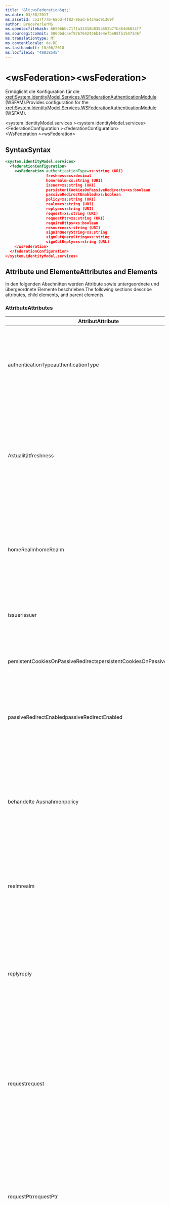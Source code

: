 ```yaml
---
title: '&lt;wsFederation&gt;'
ms.date: 03/30/2017
ms.assetid: c537f770-68bd-4f82-96ad-6424ad91369f
author: BrucePerlerMS
ms.openlocfilehash: 66596bbc7171a33318b835a552b7fb364d6833f7
ms.sourcegitcommit: 586dbdcaef9767642436b1e4efbe88fb15473d6f
ms.translationtype: MT
ms.contentlocale: de-DE
ms.lasthandoff: 10/06/2018
ms.locfileid: "48838545"
---
```

# <a name="ltwsfederationgt"></a><span data-ttu-id="298aa-102">&lt;wsFederation&gt;</span><span class="sxs-lookup"><span data-stu-id="298aa-102">&lt;wsFederation&gt;</span></span>
<span data-ttu-id="298aa-103">Ermöglicht die Konfiguration für die <xref:System.IdentityModel.Services.WSFederationAuthenticationModule> (WSFAM).</span><span class="sxs-lookup"><span data-stu-id="298aa-103">Provides configuration for the <xref:System.IdentityModel.Services.WSFederationAuthenticationModule> (WSFAM).</span></span>  
  
<span data-ttu-id="298aa-104">\<system.identityModel.services ></span><span class="sxs-lookup"><span data-stu-id="298aa-104">\<system.identityModel.services></span></span>  
<span data-ttu-id="298aa-105">\<FederationConfiguration ></span><span class="sxs-lookup"><span data-stu-id="298aa-105">\<federationConfiguration></span></span>  
<span data-ttu-id="298aa-106">\<WsFederation ></span><span class="sxs-lookup"><span data-stu-id="298aa-106">\<wsFederation></span></span>  
  
## <a name="syntax"></a><span data-ttu-id="298aa-107">Syntax</span><span class="sxs-lookup"><span data-stu-id="298aa-107">Syntax</span></span>  
  
```xml
<system.identityModel.services>  
  <federationConfiguration>  
    <wsFederation authenticationType=xs:string (URI)  
                  freshness=xs:decimal  
                  homerealm=xs:string (URI)  
                  issuer=xs:string (URI)  
                  persistentCookiesOnPassiveRedirects=xs:boolean  
                  passiveRedirectEnabled=xs:boolean  
                  policy=xs:string (URI)  
                  realm=xs:string (URI)  
                  reply=xs:string (URI)  
                  request=xs:string (URI)  
                  requestPtr=xs:string (URI)  
                  requireHttps=xs:boolean  
                  resource=xs:string (URI)  
                  signInQueryString=xs:string  
                  signOutQueryString=xs:string  
                  signOutReply=xs:string (URL)  
    </wsFederation>  
  </federationConfiguration>  
</system.identityModel.services>  
```  
  
## <a name="attributes-and-elements"></a><span data-ttu-id="298aa-108">Attribute und Elemente</span><span class="sxs-lookup"><span data-stu-id="298aa-108">Attributes and Elements</span></span>  
 <span data-ttu-id="298aa-109">In den folgenden Abschnitten werden Attribute sowie untergeordnete und übergeordnete Elemente beschrieben.</span><span class="sxs-lookup"><span data-stu-id="298aa-109">The following sections describe attributes, child elements, and parent elements.</span></span>  
  
### <a name="attributes"></a><span data-ttu-id="298aa-110">Attribute</span><span class="sxs-lookup"><span data-stu-id="298aa-110">Attributes</span></span>  
  
|<span data-ttu-id="298aa-111">Attribut</span><span class="sxs-lookup"><span data-stu-id="298aa-111">Attribute</span></span>|<span data-ttu-id="298aa-112">Beschreibung</span><span class="sxs-lookup"><span data-stu-id="298aa-112">Description</span></span>|  
|---------------|-----------------|  
|<span data-ttu-id="298aa-113">authenticationType</span><span class="sxs-lookup"><span data-stu-id="298aa-113">authenticationType</span></span>|<span data-ttu-id="298aa-114">Ein URI, der den Authentifizierungstyp angibt.</span><span class="sxs-lookup"><span data-stu-id="298aa-114">A URI that specifies the authentication type.</span></span> <span data-ttu-id="298aa-115">Legt den Wauth-Parameters von WS-Verbund-anmeldungsanforderung fest.</span><span class="sxs-lookup"><span data-stu-id="298aa-115">Sets the WS-Federation sign-in request wauth parameter.</span></span> <span data-ttu-id="298aa-116">Dies ist optional.</span><span class="sxs-lookup"><span data-stu-id="298aa-116">Optional.</span></span> <span data-ttu-id="298aa-117">Der Standardwert ist eine leere Zeichenfolge und gibt an, dass es sich bei der Wauth-Parameter nicht in der Anforderung enthalten ist.</span><span class="sxs-lookup"><span data-stu-id="298aa-117">The default is an empty string, which specifies that the wauth parameter is not included in the request.</span></span>|  
|<span data-ttu-id="298aa-118">Aktualität</span><span class="sxs-lookup"><span data-stu-id="298aa-118">freshness</span></span>|<span data-ttu-id="298aa-119">Der gewünschte Höchstalter für authentifizierungsanforderungen in Minuten.</span><span class="sxs-lookup"><span data-stu-id="298aa-119">The desired maximum age of authentication requests, in minutes.</span></span> <span data-ttu-id="298aa-120">Legt den Wfresh-Parameter in WS-Verbund-anmeldungsanforderung fest.</span><span class="sxs-lookup"><span data-stu-id="298aa-120">Sets the WS-Federation sign-in request wfresh parameter.</span></span> <span data-ttu-id="298aa-121">Dies ist optional.</span><span class="sxs-lookup"><span data-stu-id="298aa-121">Optional.</span></span> <span data-ttu-id="298aa-122">Der Standardwert ist 0.</span><span class="sxs-lookup"><span data-stu-id="298aa-122">The default is zero.</span></span> <span data-ttu-id="298aa-123">Dies ist optional.</span><span class="sxs-lookup"><span data-stu-id="298aa-123">Optional.</span></span> <span data-ttu-id="298aa-124">**Warnung:** In der nächsten Version von .NET Framework 4.5, den `freshness` Attributs werden vom Typ `xs:string` und seinen Standardwert `null`.</span><span class="sxs-lookup"><span data-stu-id="298aa-124">**Warning:**  In the next release of .NET Framework 4.5, the `freshness` attribute will be of type `xs:string` and its default value will be `null`.</span></span>|  
|<span data-ttu-id="298aa-125">homeRealm</span><span class="sxs-lookup"><span data-stu-id="298aa-125">homeRealm</span></span>|<span data-ttu-id="298aa-126">Den Startbereich des Identitätsanbieters (IP) für die Authentifizierung verwenden.</span><span class="sxs-lookup"><span data-stu-id="298aa-126">The home realm of the identity provider (IP) to use for authentication.</span></span> <span data-ttu-id="298aa-127">Legt den Whr-Parameter in WS-Verbund-anmeldungsanforderung fest.</span><span class="sxs-lookup"><span data-stu-id="298aa-127">Sets the WS-Federation sign-in request whr parameter.</span></span> <span data-ttu-id="298aa-128">Dies ist optional.</span><span class="sxs-lookup"><span data-stu-id="298aa-128">Optional.</span></span> <span data-ttu-id="298aa-129">Der Standardwert ist eine leere Zeichenfolge und gibt an, dass es sich bei der Whr-Parameter nicht in der Anforderung enthalten ist.</span><span class="sxs-lookup"><span data-stu-id="298aa-129">The default is an empty string, which specifies that the whr parameter is not included in the request.</span></span>|  
|<span data-ttu-id="298aa-130">issuer</span><span class="sxs-lookup"><span data-stu-id="298aa-130">issuer</span></span>|<span data-ttu-id="298aa-131">Der URI des den beabsichtigten Aussteller des Tokens.</span><span class="sxs-lookup"><span data-stu-id="298aa-131">The URI of the intended token issuer.</span></span> <span data-ttu-id="298aa-132">Legt das base URL des WS-Verbund-anmeldeanforderungen und abmeldeanforderungen erforderlich sind.</span><span class="sxs-lookup"><span data-stu-id="298aa-132">Sets the base URL of WS-Federation sign-in requests and sign-out requests Required.</span></span>|  
|<span data-ttu-id="298aa-133">persistentCookiesOnPassiveRedirects</span><span class="sxs-lookup"><span data-stu-id="298aa-133">persistentCookiesOnPassiveRedirects</span></span>|<span data-ttu-id="298aa-134">Gibt an, ob permanente Cookies auf Authentifizierung ausgegeben werden.</span><span class="sxs-lookup"><span data-stu-id="298aa-134">Specifies whether persistent cookies are issued on authentication.</span></span> <span data-ttu-id="298aa-135">Dies ist optional.</span><span class="sxs-lookup"><span data-stu-id="298aa-135">Optional.</span></span> <span data-ttu-id="298aa-136">Der Standardwert ist "false", Cookies werden nicht ausgegeben.</span><span class="sxs-lookup"><span data-stu-id="298aa-136">The default is "false", cookies are not issued.</span></span>|  
|<span data-ttu-id="298aa-137">passiveRedirectEnabled</span><span class="sxs-lookup"><span data-stu-id="298aa-137">passiveRedirectEnabled</span></span>|<span data-ttu-id="298aa-138">Gibt an, ob das WSFAM aktiviert ist, nicht autorisierte Anforderungen automatisch an einen STS umleiten.</span><span class="sxs-lookup"><span data-stu-id="298aa-138">Specifies whether the WSFAM is enabled to automatically redirect unauthorized requests to an STS.</span></span> <span data-ttu-id="298aa-139">Dies ist optional.</span><span class="sxs-lookup"><span data-stu-id="298aa-139">Optional.</span></span> <span data-ttu-id="298aa-140">Der Standardwert ist "true", nicht autorisierte Anforderungen werden automatisch umgeleitet.</span><span class="sxs-lookup"><span data-stu-id="298aa-140">The default is "true", unauthorized requests are automatically redirected.</span></span>|  
|<span data-ttu-id="298aa-141">behandelte Ausnahmen</span><span class="sxs-lookup"><span data-stu-id="298aa-141">policy</span></span>|<span data-ttu-id="298aa-142">Eine URL, die den Speicherort der betreffenden Richtlinie für die Verwendung auf anmeldeanforderungen angibt.</span><span class="sxs-lookup"><span data-stu-id="298aa-142">A URL that specifies the location of the relevant policy to use on sign-in requests.</span></span> <span data-ttu-id="298aa-143">Der Standardwert ist eine leere Zeichenfolge.</span><span class="sxs-lookup"><span data-stu-id="298aa-143">The default is an empty string.</span></span> <span data-ttu-id="298aa-144">Legt den wp-Parameter in WS-Verbund-anmeldungsanforderung fest.</span><span class="sxs-lookup"><span data-stu-id="298aa-144">Sets the WS-Federation sign-in request wp parameter.</span></span> <span data-ttu-id="298aa-145">Dies ist optional.</span><span class="sxs-lookup"><span data-stu-id="298aa-145">Optional.</span></span> <span data-ttu-id="298aa-146">Der Standardwert ist eine leere Zeichenfolge und gibt an, dass es sich bei der wp-Parameter nicht in der Anforderung enthalten ist.</span><span class="sxs-lookup"><span data-stu-id="298aa-146">The default is an empty string, which specifies that the wp parameter is not included in the request.</span></span>|  
|<span data-ttu-id="298aa-147">realm</span><span class="sxs-lookup"><span data-stu-id="298aa-147">realm</span></span>|<span data-ttu-id="298aa-148">Der URI des anfordernden Bereichs.</span><span class="sxs-lookup"><span data-stu-id="298aa-148">The URI of the requesting realm.</span></span> <span data-ttu-id="298aa-149">(Ein URI, der die vertrauende Seite (RP) an den Sicherheitstokendienst (STS) identifiziert.) Legt den Wtrealm WS-Verbund-SSO-in-Parameter-Anforderung fest.</span><span class="sxs-lookup"><span data-stu-id="298aa-149">(A URI that identifies the relying party (RP) to the security token service (STS).) Sets the request wtrealm WS-Federation sign-in request parameter.</span></span> <span data-ttu-id="298aa-150">Erforderlich.</span><span class="sxs-lookup"><span data-stu-id="298aa-150">Required.</span></span>|  
|<span data-ttu-id="298aa-151">reply</span><span class="sxs-lookup"><span data-stu-id="298aa-151">reply</span></span>|<span data-ttu-id="298aa-152">Eine URL, die Adresse angibt, an der die Anwendung der vertrauenden Seite (Relying Party, RP) Antworten aus dem Sicherheitstokendienst (STS) empfangen möchte.</span><span class="sxs-lookup"><span data-stu-id="298aa-152">A URL that identifies the address at which the relying party (RP) application would like to receive replies from the Security Token Service (STS).</span></span> <span data-ttu-id="298aa-153">Legt den Wreply-Parameter in WS-Verbund-anmeldungsanforderung fest.</span><span class="sxs-lookup"><span data-stu-id="298aa-153">Sets the WS-Federation sign-in request wreply parameter.</span></span> <span data-ttu-id="298aa-154">Dies ist optional.</span><span class="sxs-lookup"><span data-stu-id="298aa-154">Optional.</span></span> <span data-ttu-id="298aa-155">Der Standardwert ist eine leere Zeichenfolge und gibt an, dass es sich bei der Wreply-Parameter nicht in der Anforderung enthalten ist.</span><span class="sxs-lookup"><span data-stu-id="298aa-155">The default is an empty string, which specifies that the wreply parameter is not included in the request.</span></span>|  
|<span data-ttu-id="298aa-156">request</span><span class="sxs-lookup"><span data-stu-id="298aa-156">request</span></span>|<span data-ttu-id="298aa-157">Die Anforderung der tokenausstellung.</span><span class="sxs-lookup"><span data-stu-id="298aa-157">The token issuance request.</span></span> <span data-ttu-id="298aa-158">Legt den Wreq-Parameter in WS-Verbund-anmeldungsanforderung fest.</span><span class="sxs-lookup"><span data-stu-id="298aa-158">Sets the WS-Federation sign-in request wreq parameter.</span></span> <span data-ttu-id="298aa-159">Dies ist optional.</span><span class="sxs-lookup"><span data-stu-id="298aa-159">Optional.</span></span> <span data-ttu-id="298aa-160">Der Standardwert ist eine leere Zeichenfolge und gibt an, dass es sich bei der Wreq-Parameter nicht in der Anforderung enthalten ist.</span><span class="sxs-lookup"><span data-stu-id="298aa-160">The default is an empty string, which specifies that the wreq parameter is not included in the request.</span></span> <span data-ttu-id="298aa-161">Einschließlich nicht den Wreq oder den Wreqptr-Parameter in der Anforderung impliziert, dass der STS weiß, welche Art von Token ausstellen.</span><span class="sxs-lookup"><span data-stu-id="298aa-161">Not including the wreq or the wreqptr parameter in the request implies that the STS knows what kind of token to issue.</span></span>|  
|<span data-ttu-id="298aa-162">requestPtr</span><span class="sxs-lookup"><span data-stu-id="298aa-162">requestPtr</span></span>|<span data-ttu-id="298aa-163">Eine URL, der den Speicherort der tokenausstellungsanforderungen angibt.</span><span class="sxs-lookup"><span data-stu-id="298aa-163">A URL that specifies the location of the token issuance request.</span></span> <span data-ttu-id="298aa-164">Legt den Wreqptr-Parameter fest.</span><span class="sxs-lookup"><span data-stu-id="298aa-164">Sets the request wreqptr parameter.</span></span> <span data-ttu-id="298aa-165">Dies ist optional.</span><span class="sxs-lookup"><span data-stu-id="298aa-165">Optional.</span></span> <span data-ttu-id="298aa-166">Der Standardwert ist eine leere Zeichenfolge und gibt an, dass es sich bei der Wreqptr-Parameter nicht in der Anforderung enthalten ist.</span><span class="sxs-lookup"><span data-stu-id="298aa-166">The default is an empty string, which specifies that the wreqptr parameter is not included in the request.</span></span> <span data-ttu-id="298aa-167">Einschließlich nicht den Wreq oder den Wreqptr-Parameter in der Anforderung impliziert, dass der STS weiß, welche Art von Token ausstellen.</span><span class="sxs-lookup"><span data-stu-id="298aa-167">Not including the wreq or the wreqptr parameter in the request implies that the STS knows what kind of token to issue.</span></span>|  
|<span data-ttu-id="298aa-168">requireHttps</span><span class="sxs-lookup"><span data-stu-id="298aa-168">requireHttps</span></span>|<span data-ttu-id="298aa-169">Gibt an, ob die Kommunikation mit dem Sicherheitstokendienst (STS), HTTPS-Protokoll verwenden muss.</span><span class="sxs-lookup"><span data-stu-id="298aa-169">Specifies whether communication with the security token service (STS) must use HTTPS protocol.</span></span> <span data-ttu-id="298aa-170">Dies ist optional.</span><span class="sxs-lookup"><span data-stu-id="298aa-170">Optional.</span></span> <span data-ttu-id="298aa-171">Der Standardwert ist "true", muss HTTPS verwendet werden.</span><span class="sxs-lookup"><span data-stu-id="298aa-171">The default is "true", HTTPS must be used.</span></span>|  
|<span data-ttu-id="298aa-172">Ressource</span><span class="sxs-lookup"><span data-stu-id="298aa-172">resource</span></span>|<span data-ttu-id="298aa-173">Ein URI, der die Ressource zugegriffen wird, wird die vertrauende Seite (RP) identifiziert, zu der an den Sicherheitstokendienst (STS).</span><span class="sxs-lookup"><span data-stu-id="298aa-173">A URI that identifies the resource being accessed, the relying party (RP), to the to the security token service (STS).</span></span> <span data-ttu-id="298aa-174">Dies ist optional.</span><span class="sxs-lookup"><span data-stu-id="298aa-174">Optional.</span></span> <span data-ttu-id="298aa-175">Legt den Wres-Parameter in WS-Verbund-anmeldungsanforderung fest.</span><span class="sxs-lookup"><span data-stu-id="298aa-175">Sets the WS-Federation sign-in request wres parameter.</span></span> <span data-ttu-id="298aa-176">Dies ist optional.</span><span class="sxs-lookup"><span data-stu-id="298aa-176">Optional.</span></span> <span data-ttu-id="298aa-177">Der Standardwert ist eine leere Zeichenfolge und gibt an, dass es sich bei der Wres-Parameter nicht in der Anforderung enthalten ist.</span><span class="sxs-lookup"><span data-stu-id="298aa-177">The default is an empty string, which specifies that the wres parameter is not included in the request.</span></span> <span data-ttu-id="298aa-178">**Hinweis:** Wres ist ein legacy-Parameter.</span><span class="sxs-lookup"><span data-stu-id="298aa-178">**Note:**  wres is a legacy parameter.</span></span> <span data-ttu-id="298aa-179">Geben Sie die `realm` Attribut zu verwenden. den Wtrealm-Parameter.</span><span class="sxs-lookup"><span data-stu-id="298aa-179">Specify the `realm` attribute to use the wtrealm parameter instead.</span></span>|  
|<span data-ttu-id="298aa-180">signInQueryString</span><span class="sxs-lookup"><span data-stu-id="298aa-180">signInQueryString</span></span>|<span data-ttu-id="298aa-181">Bietet einen Erweiterungspunkt darstellen, um anwendungsdefinierte Abfrageparameter in der URL des WS-Verbund-anmeldungsanforderung anzugeben.</span><span class="sxs-lookup"><span data-stu-id="298aa-181">Provides an extensibility point to specify application defined query parameters in the WS-Federation sign-in request URL.</span></span> <span data-ttu-id="298aa-182">Dies ist optional.</span><span class="sxs-lookup"><span data-stu-id="298aa-182">Optional.</span></span> <span data-ttu-id="298aa-183">Der Standardwert ist eine leere Zeichenfolge, die angibt, dass keine zusätzlichen Parameter in der Anforderung enthalten sein soll.</span><span class="sxs-lookup"><span data-stu-id="298aa-183">The default is an empty string, which specifies that no additional parameters should be included in the request.</span></span> <span data-ttu-id="298aa-184">Die Parameter werden als ein Fragment einer Abfrage im folgenden Format angegeben: `"param1=value1&param2=value2&param3=value3"` und so weiter.</span><span class="sxs-lookup"><span data-stu-id="298aa-184">The parameters are specified as a query string fragment using the following form: `"param1=value1&param2=value2&param3=value3"` and so on.</span></span> <span data-ttu-id="298aa-185">**Hinweis:** In einer Konfigurationsdatei das "&" Zeichen in der Abfragezeichenfolge muss angegeben werden, mithilfe der Entitätsverweis `&`.</span><span class="sxs-lookup"><span data-stu-id="298aa-185">**Note:**  In a configuration file the ‘&" character in the query string must be specified using its entity reference, `&`.</span></span>|  
|<span data-ttu-id="298aa-186">signOutQueryString</span><span class="sxs-lookup"><span data-stu-id="298aa-186">signOutQueryString</span></span>|<span data-ttu-id="298aa-187">Bietet einen Erweiterungspunkt darstellen, um anwendungsdefinierte Abfrageparameter in der URL des WS-Verbund-anmeldungsanforderung anzugeben.</span><span class="sxs-lookup"><span data-stu-id="298aa-187">Provides an extensibility point to specify application defined query parameters in the WS-Federation sign-in request URL.</span></span> <span data-ttu-id="298aa-188">Dies ist optional.</span><span class="sxs-lookup"><span data-stu-id="298aa-188">Optional.</span></span> <span data-ttu-id="298aa-189">Der Standardwert ist eine leere Zeichenfolge, die angibt, dass keine zusätzlichen Parameter in der Anforderung enthalten sein soll.</span><span class="sxs-lookup"><span data-stu-id="298aa-189">The default is an empty string, which specifies that no additional parameters should be included in the request.</span></span> <span data-ttu-id="298aa-190">Die Parameter werden als ein Fragment einer Abfrage im folgenden Format angegeben: `"param1=value1&param2=value2&param3=value3"` und so weiter.</span><span class="sxs-lookup"><span data-stu-id="298aa-190">The parameters are specified as a query string fragment using the following form: `"param1=value1&param2=value2&param3=value3"` and so on.</span></span> <span data-ttu-id="298aa-191">**Hinweis:** In einer Konfigurationsdatei das "&" Zeichen in der Abfragezeichenfolge muss angegeben werden, mithilfe der Entitätsverweis `&`.</span><span class="sxs-lookup"><span data-stu-id="298aa-191">**Note:**  In a configuration file the ‘&" character in the query string must be specified using its entity reference, `&`.</span></span>|  
|<span data-ttu-id="298aa-192">signOutReply</span><span class="sxs-lookup"><span data-stu-id="298aa-192">signOutReply</span></span>|<span data-ttu-id="298aa-193">Gibt Sie die URL, an dem der Client vom Sicherheitstokendienst (STS) umgeleitet werden soll, während der passiven Abmeldung durch das WS-Verbund-Protokoll.</span><span class="sxs-lookup"><span data-stu-id="298aa-193">Specifies the URL to which the client should be redirected by the security token service (STS) during passive sign-out through the WS-Federation protocol.</span></span> <span data-ttu-id="298aa-194">Legt den Wreply-Parameter für eine WS-Verbund-abmeldungsanforderung fest.</span><span class="sxs-lookup"><span data-stu-id="298aa-194">Sets the wreply parameter on a WS-Federation sign-out request.</span></span> <span data-ttu-id="298aa-195">Dies ist optional.</span><span class="sxs-lookup"><span data-stu-id="298aa-195">Optional.</span></span> <span data-ttu-id="298aa-196">Der Standardwert ist eine leere Zeichenfolge, die angibt, dass keine zusätzlichen Parameter in der Anforderung enthalten sein soll.</span><span class="sxs-lookup"><span data-stu-id="298aa-196">The default is an empty string, which specifies that no additional parameters should be included in the request.</span></span>|  
  
### <a name="child-elements"></a><span data-ttu-id="298aa-197">Untergeordnete Elemente</span><span class="sxs-lookup"><span data-stu-id="298aa-197">Child Elements</span></span>  
 <span data-ttu-id="298aa-198">Keiner</span><span class="sxs-lookup"><span data-stu-id="298aa-198">None</span></span>  
  
### <a name="parent-elements"></a><span data-ttu-id="298aa-199">Übergeordnete Elemente</span><span class="sxs-lookup"><span data-stu-id="298aa-199">Parent Elements</span></span>  
  
|<span data-ttu-id="298aa-200">Element</span><span class="sxs-lookup"><span data-stu-id="298aa-200">Element</span></span>|<span data-ttu-id="298aa-201">Beschreibung</span><span class="sxs-lookup"><span data-stu-id="298aa-201">Description</span></span>|  
|-------------|-----------------|  
|[<span data-ttu-id="298aa-202">\<federationConfiguration></span><span class="sxs-lookup"><span data-stu-id="298aa-202">\<federationConfiguration></span></span>](../../../../../docs/framework/configure-apps/file-schema/windows-identity-foundation/federationconfiguration.md)|<span data-ttu-id="298aa-203">Enthält Einstellungen, konfigurieren die <xref:System.IdentityModel.Services.WSFederationAuthenticationModule> (WSFAM) und die <xref:System.IdentityModel.Services.SessionAuthenticationModule> (SAM).</span><span class="sxs-lookup"><span data-stu-id="298aa-203">Contains the settings that configure the <xref:System.IdentityModel.Services.WSFederationAuthenticationModule> (WSFAM) and the <xref:System.IdentityModel.Services.SessionAuthenticationModule> (SAM).</span></span>|  
  
## <a name="remarks"></a><span data-ttu-id="298aa-204">Hinweise</span><span class="sxs-lookup"><span data-stu-id="298aa-204">Remarks</span></span>  
 <span data-ttu-id="298aa-205">Sie können die `<wsFederation>` Element, um Standardeinstellungen für WS-Verbund-Parameter und Standardverhalten für das WSFAM konfigurieren.</span><span class="sxs-lookup"><span data-stu-id="298aa-205">You can use the `<wsFederation>` element to configure default WS-Federation parameter settings and default behavior for the WSFAM.</span></span> <span data-ttu-id="298aa-206">WS-Verbund-parametereinstellungen unter definiert die `<wsFederation>` -Elementgruppe entsprechende Eigenschaften verfügbar gemacht werden, indem die <xref:System.IdentityModel.Services.WSFederationAuthenticationModule> Klasse.</span><span class="sxs-lookup"><span data-stu-id="298aa-206">WS-Federation parameter settings defined under the `<wsFederation>` element set equivalent properties exposed by the <xref:System.IdentityModel.Services.WSFederationAuthenticationModule> class.</span></span> <span data-ttu-id="298aa-207">Diese Eigenschaften sind identisch für jede Anforderung, der von WSFAM ausgegeben.</span><span class="sxs-lookup"><span data-stu-id="298aa-207">These properties remain the same for every request issued by the WSFAM.</span></span> <span data-ttu-id="298aa-208">Sie können die WS-Verbund-Parameter dynamisch ändern, während der anforderungsverarbeitung durch Hinzufügen von Ereignishandlern für die Ereignisse, die von WSFAM verfügbar gemacht werden. z. B. die <xref:System.IdentityModel.Services.WSFederationAuthenticationModule.RedirectingToIdentityProvider> Ereignis.</span><span class="sxs-lookup"><span data-stu-id="298aa-208">You can change the WS-Federation parameters dynamically during request processing by adding event handlers for the events exposed by WSFAM; for example, the <xref:System.IdentityModel.Services.WSFederationAuthenticationModule.RedirectingToIdentityProvider> event.</span></span> <span data-ttu-id="298aa-209">Weitere Informationen finden Sie in der Dokumentation für die <xref:System.IdentityModel.Services.WSFederationAuthenticationModule> Klasse.</span><span class="sxs-lookup"><span data-stu-id="298aa-209">For more information, see the documentation for the <xref:System.IdentityModel.Services.WSFederationAuthenticationModule> class.</span></span>  
  
 <span data-ttu-id="298aa-210">Die `<wsFederation>` Element wird dargestellt, durch die <xref:System.IdentityModel.Services.Configuration.WSFederationElement> Klasse.</span><span class="sxs-lookup"><span data-stu-id="298aa-210">The `<wsFederation>` element is represented by the <xref:System.IdentityModel.Services.Configuration.WSFederationElement> class.</span></span> <span data-ttu-id="298aa-211">Das Konfigurationsobjekt selbst wird dargestellt, durch die <xref:System.IdentityModel.Services.Configuration.WsFederationConfiguration> Klasse.</span><span class="sxs-lookup"><span data-stu-id="298aa-211">The configuration object itself is represented by the <xref:System.IdentityModel.Services.Configuration.WsFederationConfiguration> class.</span></span> <span data-ttu-id="298aa-212">Ein einzelnes <xref:System.IdentityModel.Services.Configuration.WsFederationConfiguration> Instanz wird festgelegt, auf die <xref:System.IdentityModel.Services.Configuration.FederationConfiguration> -Objekt, das über zugegriffen wird die <xref:System.IdentityModel.Services.FederatedAuthentication.FederationConfiguration%2A?displayProperty=nameWithType> Eigenschaft und die Konfiguration für das WSFAM stellt.</span><span class="sxs-lookup"><span data-stu-id="298aa-212">A single <xref:System.IdentityModel.Services.Configuration.WsFederationConfiguration> instance is set on the <xref:System.IdentityModel.Services.Configuration.FederationConfiguration> object that is accessed through the <xref:System.IdentityModel.Services.FederatedAuthentication.FederationConfiguration%2A?displayProperty=nameWithType> property and provides configuration for the WSFAM.</span></span>  
  
## <a name="example"></a><span data-ttu-id="298aa-213">Beispiel</span><span class="sxs-lookup"><span data-stu-id="298aa-213">Example</span></span>  
 <span data-ttu-id="298aa-214">Das folgende XML zeigt ein `<wsFederation>` -Element, das Einstellungen für das WSFAM angibt.</span><span class="sxs-lookup"><span data-stu-id="298aa-214">The following XML shows a `<wsFederation>` element that specifies settings for the WSFAM.</span></span>  
  
> [!WARNING]
>  <span data-ttu-id="298aa-215">In diesem Beispiel ist das WSFAM nicht zur Verwendung von HTTPS erforderlich.</span><span class="sxs-lookup"><span data-stu-id="298aa-215">In this example, the WSFAM is not required to use HTTPS.</span></span> <span data-ttu-id="298aa-216">Grund hierfür ist die `requireHttps` -Attribut für die `<wsFederation>` -Elements festgelegt `false`.</span><span class="sxs-lookup"><span data-stu-id="298aa-216">This is because the `requireHttps` attribute on the `<wsFederation>` element is set `false`.</span></span> <span data-ttu-id="298aa-217">Diese Einstellung ist für die meisten produktionsumgebungen nicht empfohlen, wie sie ein Sicherheitsrisiko darstellen kann.</span><span class="sxs-lookup"><span data-stu-id="298aa-217">This setting is not recommended for most production environments as it may present a security risk.</span></span>  
  
```xml
<wsFederation passiveRedirectEnabled="true"   
              issuer="http://localhost:15839/wsFederationSTS/Issue"   
              realm="http://localhost:50969/"   
              reply="http://localhost:50969/"   
              requireHttps="false"   
              signOutReply="http://localhost:50969/SignedOutPage.html"   
              signOutQueryString="Param1=value2&Param2=value2"   
              persistentCookiesOnPassiveRedirects="true" />
```  
  
## <a name="see-also"></a><span data-ttu-id="298aa-218">Siehe auch</span><span class="sxs-lookup"><span data-stu-id="298aa-218">See Also</span></span>  
 <xref:System.IdentityModel.Services.WSFederationAuthenticationModule>  
 <xref:System.IdentityModel.Services.FederatedAuthentication.FederationConfiguration%2A?displayProperty=nameWithType>
